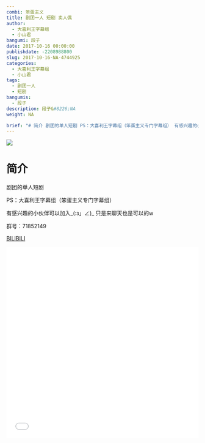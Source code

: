 ```yaml
---
combi: 笨蛋主义
title: 剧团一人 短剧 卖人偶
author: 
  - 大喜利王字幕组
  - 小山君
bangumi: 段子
date: 2017-10-16 00:00:00
publishdate: -2208988800
slug: 2017-10-16-NA-4744925
categories: 
  - 大喜利王字幕组
  - 小山君
tags: 
  - 剧团一人
  - 短剧
bangumis: 
  - 段子
description: 段子&#8226;NA
weight: NA

brief: "# 简介 剧团的单人短剧 PS：大喜利王字幕组（笨蛋主义专门字幕组） 有感兴趣的小伙伴可以加入_(:з」∠)_ 只是来聊天也是可以的w 群号：71852149"
---
```


![](https://i.imgur.com/IQzRGJO.jpg)

# 简介  
剧团的单人短剧


PS：大喜利王字幕组（笨蛋主义专门字幕组） 


有感兴趣的小伙伴可以加入_(:з」∠)_  只是来聊天也是可以的w


群号：71852149

  [BILIBILI](https://www.bilibili.com/video/av4744925/)


<div class="vcontainer">  <iframe class='video' src="//www.bilibili.com/blackboard/player.html?aid=4744925" width="100%" height="500" frameborder="0" allowfullscreen="allowfullscreen"></iframe></div>
